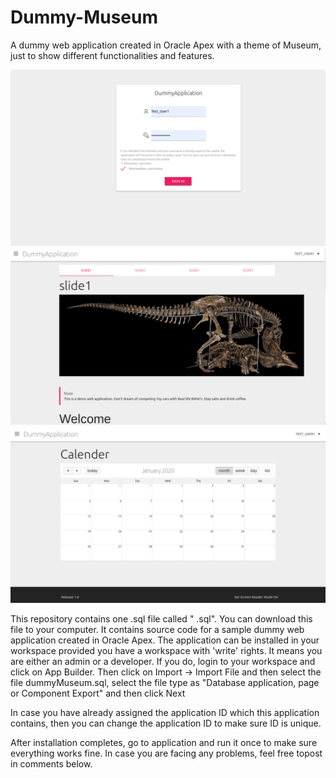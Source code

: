 # Dummy-Museum

A dummy web application created in Oracle Apex with a theme of Museum, just to show different functionalities and features.

![Login screenshot as generated on 20th Dec 2019](https://github.com/simarmannsingh/Dummy-Museum/blob/master/apex-preview1.png)
![Main Menu](https://github.com/simarmannsingh/Dummy-Museum/blob/master/apex-preview2.png)
![Calender view](https://github.com/simarmannsingh/Dummy-Museum/blob/master/apex-preview3.png)

This repository contains one .sql file called " .sql". You can download this file to your computer. It contains source code for a sample dummy web application created in Oracle Apex. The application can be installed in your workspace provided you have a workspace with 'write' rights. It means you are either an admin or a developer. If you do, login to your workspace and click on App Builder. Then click on Import -> Import File and then select the file dummyMuseum.sql, select the file type as "Database application, page or Component Export" and then click Next

In case you have already assigned the application ID which this application contains, then you can change the application ID to make sure ID is unique.

After installation completes, go to application and run it once to make sure everything works fine. In case you are facing any problems, feel free topost in comments below.
